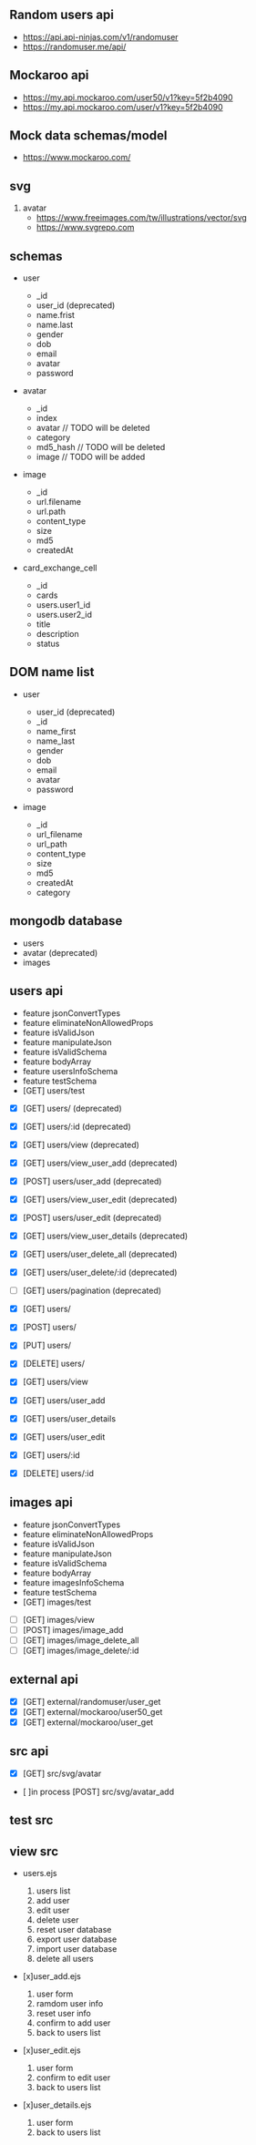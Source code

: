 ## Random users api

- https://api.api-ninjas.com/v1/randomuser
- https://randomuser.me/api/

## Mockaroo api

- https://my.api.mockaroo.com/user50/v1?key=5f2b4090
- https://my.api.mockaroo.com/user/v1?key=5f2b4090

## Mock data schemas/model

- https://www.mockaroo.com/

## svg

1. avatar
   - https://www.freeimages.com/tw/illustrations/vector/svg
   - https://www.svgrepo.com

## schemas

- user

  - \_id
  - user_id (deprecated)
  - name.frist
  - name.last
  - gender
  - dob
  - email
  - avatar
  - password

- avatar

  - \_id
  - index
  - avatar // TODO will be deleted
  - category
  - md5_hash // TODO will be deleted
  - image // TODO will be added

- image

  - \_id
  - url.filename
  - url.path
  - content_type
  - size
  - md5
  - createdAt

- card_exchange_cell
  - \_id
  - cards
  - users.user1_id
  - users.user2_id
  - title
  - description
  - status

## DOM name list

- user

  - user_id (deprecated)
  - \_id
  - name_first
  - name_last
  - gender
  - dob
  - email
  - avatar
  - password

- image
  - \_id
  - url_filename
  - url_path
  - content_type
  - size
  - md5
  - createdAt
  - category

## mongodb database

- users
- avatar (deprecated)
- images

## users api

- feature jsonConvertTypes
- feature eliminateNonAllowedProps
- feature isValidJson
- feature manipulateJson
- feature isValidSchema
- feature bodyArray
- feature usersInfoSchema
- feature testSchema
- [GET] users/test

- [x] [GET] users/ (deprecated)
- [x] [GET] users/:id (deprecated)
- [x] [GET] users/view (deprecated)
- [x] [GET] users/view_user_add (deprecated)
- [x] [POST] users/user_add (deprecated)
- [x] [GET] users/view_user_edit (deprecated)
- [x] [POST] users/user_edit (deprecated)
- [x] [GET] users/view_user_details (deprecated)
- [x] [GET] users/user_delete_all (deprecated)
- [x] [GET] users/user_delete/:id (deprecated)
- [ ] [GET] users/pagination (deprecated)

- [x] [GET] users/
- [x] [POST] users/
- [x] [PUT] users/
- [x] [DELETE] users/
- [x] [GET] users/view
- [x] [GET] users/user_add
- [x] [GET] users/user_details
- [x] [GET] users/user_edit
- [x] [GET] users/:id
- [x] [DELETE] users/:id

## images api

- feature jsonConvertTypes
- feature eliminateNonAllowedProps
- feature isValidJson
- feature manipulateJson
- feature isValidSchema
- feature bodyArray
- feature imagesInfoSchema
- feature testSchema
- [GET] images/test

- [ ] [GET] images/view
- [ ] [POST] images/image_add
- [ ] [GET] images/image_delete_all
- [ ] [GET] images/image_delete/:id

## external api

- [x] [GET] external/randomuser/user_get
- [x] [GET] external/mockaroo/user50_get
- [x] [GET] external/mockaroo/user_get

## src api

- [x] [GET] src/svg/avatar
- [ ]in process [POST] src/svg/avatar_add

## test src

## view src

- users.ejs

  1.  users list
  2.  add user
  3.  edit user
  4.  delete user
  5.  reset user database
  6.  export user database
  7.  import user database
  8.  delete all users

- [x]user_add.ejs

  1.  user form
  2.  ramdom user info
  3.  reset user info
  4.  confirm to add user
  5.  back to users list

- [x]user_edit.ejs

  1.  user form
  2.  confirm to edit user
  3.  back to users list

- [x]user_details.ejs

  1.  user form
  2.  back to users list
